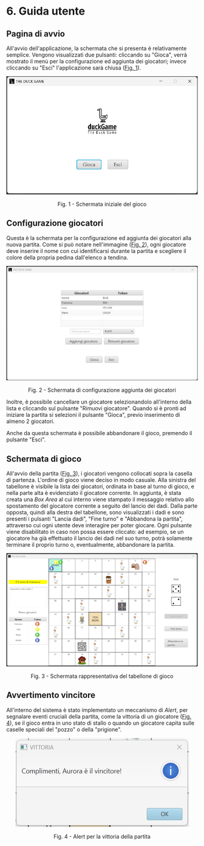 # 6. Guida utente

## Pagina di avvio

All'avvio dell'applicazione, la schermata che si presenta è relativamente semplice. 
Vengono visualizzati due pulsanti: cliccando su "Gioca", verrà mostrato il menù per la configurazione ed aggiunta dei giocatori; invece cliccando su "Esci" l'applicazione sarà chiusa ([Fig. 1]).

<div align="center">
  <img src="../img/StartGameView.png" />
  <p> Fig. 1 - Schermata iniziale del gioco </p>
</div>

[Fig. 1]: ../img/StartGameView.png

## Configurazione giocatori
Questa è la schermata per la configurazione ed aggiunta dei giocatori alla nuova partita. Come si può notare nell'immagine ([Fig. 2]), ogni giocatore deve inserire il nome con cui identificarsi durante la partita e scegliere il colore della propria pedina dall'elenco a tendina.

<div align="center">
  <img src="../img/HomeGameView.png" />
  <p> Fig. 2 - Schermata di configurazione aggiunta dei giocatori </p>
</div>

[Fig. 2]: ../img/HomeGameView.png

Inoltre, è possibile cancellare un giocatore selezionandolo all'interno della lista e cliccando sul pulsante "Rimuovi giocatore". Quando si è pronti ad iniziare la partita si selezioni il pulsante "Gioca", previo inserimento di almeno 2 giocatori.

Anche da questa schermata è possibile abbandonare il gioco, premendo il pulsante "Esci".

## Schermata di gioco
All'avvio della partita ([Fig. 3]), i giocatori vengono collocati sopra la casella di partenza. L'ordine di gioco viene deciso in modo casuale. Alla sinistra del tabellone è visibile la lista dei giocatori, ordinata in base al turno di gioco, e nella parte alta è evidenziato il giocatore corrente. In aggiunta, è stata creata una *Box Area* al cui interno viene stampato il messaggio relativo allo spostamento del giocatore corrente a seguito del lancio dei dadi. Dalla parte opposta, quindi alla destra del tabellone, sono visualizzati i dadi e sono presenti i pulsanti "Lancia dadi", "Fine turno" e "Abbandona la partita", attraverso cui ogni utente deve interagire per poter giocare. Ogni pulsante viene disabilitato in caso non possa essere cliccato: ad esempio, se un giocatore ha già effettuato il lancio dei dadi nel suo turno, potrà solamente terminare il proprio turno o, eventualmente, abbandonare la partita. 

<div align="center">
  <img src="../img/GameBoardView.png" />
  <p> Fig. 3 - Schermata rappresentativa del tabellone di gioco </p>
</div>

[Fig. 3]: ../img/GameBoardView.png

## Avvertimento vincitore

All'interno del sistema è stato implementato un meccanismo di *Alert*, per segnalare eventi cruciali della partita, come la vittoria di un giocatore ([Fig. 4]), se il gioco entra in uno stato di stallo o quando un giocatore capita sulle caselle speciali del "pozzo" o della "prigione".

<div align="center">
  <img src="../img/VictoryView.png" />
  <p> Fig. 4 - Alert per la vittoria della partita </p>
</div>

[Fig. 4]: ../img/VictoryView.png

